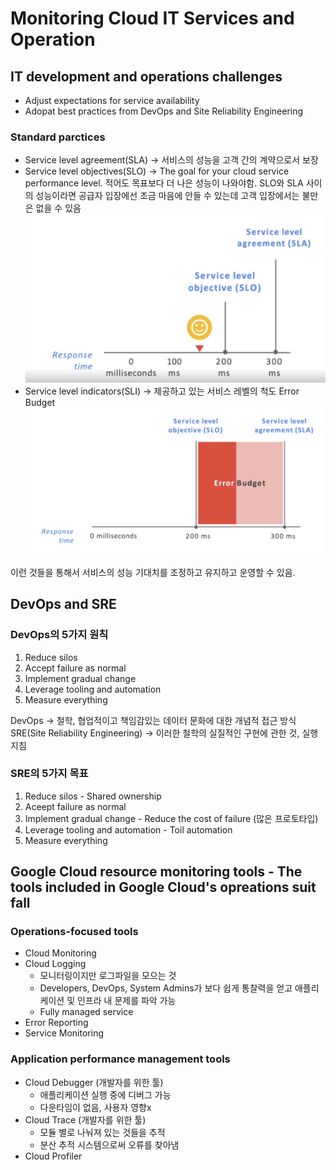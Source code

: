 # Monitoring Cloud IT Services and Operation
## IT development and operations challenges
- Adjust expectations for service availability
- Adopat best practices from DevOps and Site Reliability Engineering

### Standard parctices
- Service level agreement(SLA) -> 서비스의 성능을 고객 간의 계약으로서 보장
- Service level objectives(SLO) -> The goal for your cloud service performance level. 적어도 목표보다 더 나은 성능이 나와야함. SLO와 SLA 사이의 성능이라면 공급자 입장에선 조금 마음에 안들 수 있는데 고객 입장에서는 불만은 없을 수 있음
![Alt text](image-7.png)
- Service level indicators(SLI) -> 제공하고 있는 서비스 레벨의 척도 Error Budget
![Alt text](image-8.png)

이런 것들을 통해서 서비스의 성능 기대치를 조정하고 유지하고 운영할 수 있음.

## DevOps and SRE

### DevOps의 5가지 원칙
1. Reduce silos
2. Accept failure as normal
3. Implement gradual change
4. Leverage tooling and automation
5. Measure everything

DevOps -> 철학, 협업적이고 책임감있는 데이터 문화에 대한 개념적 접근 방식
SRE(Site Reliability Engineering) -> 이러한 철학의 실질적인 구현에 관한 것, 실행 지침

### SRE의 5가지 목표
1. Reduce silos - Shared ownership
2. Aceept failure as normal
3. Implement gradual change - Reduce the cost of failure (많은 프로토타입)
4. Leverage tooling and automation - Toil automation
5. Measure everything

## Google Cloud resource monitoring tools - The tools included in Google Cloud's opreations suit fall
### Operations-focused tools
- Cloud Monitoring
- Cloud Logging 
    - 모니터링이지만 로그파일을 모으는 것
    - Developers, DevOps, System Admins가 보다 쉽게 통찰력을 얻고 애플리케이션 및 인프라 내 문제를 파악 가능
    - Fully managed service
- Error Reporting
- Service Monitoring

### Application performance management tools
- Cloud Debugger (개발자를 위한 툴)
    - 애플리케이션 실행 중에 디버그 가능
    - 다운타임이 없음, 사용자 영향x
- Cloud Trace (개발자를 위한 툴)
    - 모듈 별로 나눠져 있는 것들을 추적
    - 분산 추적 시스템으로써 오류를 찾아냄
- Cloud Profiler
